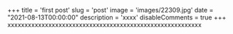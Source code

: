 +++
title = 'first post'
slug = 'post'
image = 'images/22309.jpg'
date = "2021-08-13T00:00:00"
description = 'xxxx'
disableComments = true
+++
xxxxxxxxxxxxxxxxxxxxxxxxxxxxxxxxxxxxxxxxxxxxxxxxxxxxxxxxx